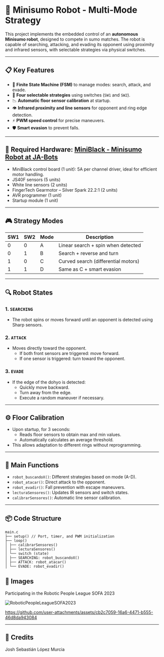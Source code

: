 # 🤖 Minisumo Robot - Multi-Mode Strategy

This project implements the embedded control of an **autonomous Minisumo robot**, designed to compete in sumo matches. The robot is capable of searching, attacking, and evading its opponent using proximity and infrared sensors, with selectable strategies via physical switches.

---

## 📋 Key Features

- 🧠 **Finite State Machine (FSM)** to manage modes: search, attack, and evade.
- 🔄 **Four selectable strategies** using switches (`SW1` and `SW2`).
- 📉 **Automatic floor sensor calibration** at startup.
- 👁️ **Infrared proximity and line sensors** for opponent and ring edge detection.
- ⚡ **PWM speed control** for precise maneuvers.
- 🛡️ **Smart evasion** to prevent falls.

---

## 🧰 Required Hardware: [MiniBlack - Minisumo Robot at JA-Bots](https://ja-bots.com/producto/minisumo-miniblack/)

- MiniBlack control board (1 unit): 5A per channel driver, ideal for efficient motor handling.
- JS40F sensors (5 units)
- White line sensors (2 units)
- FingerTech Gearmotor – Silver Spark 22.2:1 (2 units)
- AVR programmer (1 unit)
- Startup module (1 unit)

---

## 🎮 Strategy Modes

| SW1 | SW2 | Mode | Description                                  |
|-----|-----|------|----------------------------------------------|
| 0   | 0   | A    | Linear search + spin when detected           |
| 0   | 1   | B    | Search + reverse and turn                    |
| 1   | 0   | C    | Curved search (differential motors)          |
| 1   | 1   | D    | Same as C + smart evasion                    |

---

## 🔍 Robot States

### 1. `SEARCHING`
- The robot spins or moves forward until an opponent is detected using Sharp sensors.

### 2. `ATTACK`
- Moves directly toward the opponent.
  - If both front sensors are triggered: move forward.
  - If one sensor is triggered: turn toward the opponent.

### 3. `EVADE`
- If the edge of the dohyo is detected:
  - Quickly move backward.
  - Turn away from the edge.
  - Execute a random maneuver if necessary.

---

## ⚙️ Floor Calibration

- Upon startup, for 3 seconds:
  - Reads floor sensors to obtain max and min values.
  - Automatically calculates an average threshold.
- This allows adaptation to different rings without reprogramming.

---

## 🧪 Main Functions

- `robot_buscandoX()`: Different strategies based on mode (A-D).
- `robot_atacar()`: Direct attack to the opponent.
- `robot_evadir()`: Fall prevention with escape maneuvers.
- `lecturaSensores()`: Updates IR sensors and switch states.
- `calibrarSensores()`: Automatic line sensor calibration.

---

## 📦 Code Structure



```
main.c
├── setup() // Port, timer, and PWM initialization
├── loop()
│ ├── calibrarSensores()
│ ├── lecturaSensores()
│ └── switch (state)
│ ├── SEARCHING: robot_buscandoX()
│ ├── ATTACK: robot_atacar()
│ └── EVADE: robot_evadir()

```

## 📸 Images

Participating in the Robotic People League SOFA 2023

![RoboticPeopleLeagueSOFA2023](https://github.com/user-attachments/assets/f92229dd-8bef-4827-8bb9-6a8f84f9b029)


https://github.com/user-attachments/assets/cb2c7059-16a6-4471-b555-46d8da943084



---

## 👥 Credits

Josh Sebastián López Murcia  
